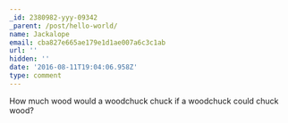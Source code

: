 ```yaml
---
_id: 2380982-yyy-09342
_parent: /post/hello-world/
name: Jackalope
email: cba827e665ae179e1d1ae007a6c3c1ab
url: ''
hidden: ''
date: '2016-08-11T19:04:06.958Z'
type: comment
---
```


How much wood would a woodchuck chuck if a woodchuck could chuck wood?
